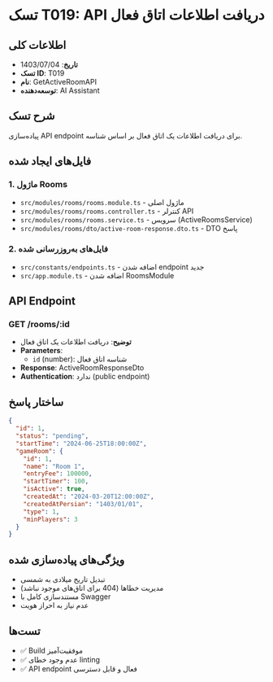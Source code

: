 # تسک T019: API دریافت اطلاعات اتاق فعال

## اطلاعات کلی
- **تاریخ**: 1403/07/04
- **تسک ID**: T019
- **نام**: GetActiveRoomAPI
- **توسعه‌دهنده**: AI Assistant

## شرح تسک
پیاده‌سازی API endpoint برای دریافت اطلاعات یک اتاق فعال بر اساس شناسه.

## فایل‌های ایجاد شده

### 1. ماژول Rooms
- `src/modules/rooms/rooms.module.ts` - ماژول اصلی
- `src/modules/rooms/rooms.controller.ts` - کنترلر API
- `src/modules/rooms/rooms.service.ts` - سرویس (ActiveRoomsService)
- `src/modules/rooms/dto/active-room-response.dto.ts` - DTO پاسخ

### 2. فایل‌های به‌روزرسانی شده
- `src/constants/endpoints.ts` - اضافه شدن endpoint جدید
- `src/app.module.ts` - اضافه شدن RoomsModule

## API Endpoint

### GET /rooms/:id
- **توضیح**: دریافت اطلاعات یک اتاق فعال
- **Parameters**: 
  - `id` (number): شناسه اتاق فعال
- **Response**: ActiveRoomResponseDto
- **Authentication**: ندارد (public endpoint)

## ساختار پاسخ
```json
{
  "id": 1,
  "status": "pending",
  "startTime": "2024-06-25T18:00:00Z",
  "gameRoom": {
    "id": 1,
    "name": "Room 1",
    "entryFee": 100000,
    "startTimer": 100,
    "isActive": true,
    "createdAt": "2024-03-20T12:00:00Z",
    "createdAtPersian": "1403/01/01",
    "type": 1,
    "minPlayers": 3
  }
}
```

## ویژگی‌های پیاده‌سازی شده
- تبدیل تاریخ میلادی به شمسی
- مدیریت خطاها (404 برای اتاق‌های موجود نباشد)
- مستندسازی کامل با Swagger
- عدم نیاز به احراز هویت

## تست‌ها
- ✅ Build موفقیت‌آمیز
- ✅ عدم وجود خطای linting
- ✅ API endpoint فعال و قابل دسترسی
